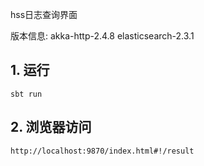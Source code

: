 hss日志查询界面

版本信息: akka-http-2.4.8 elasticsearch-2.3.1

## 1. 运行
``sbt run``

## 2. 浏览器访问
``http://localhost:9870/index.html#!/result``


